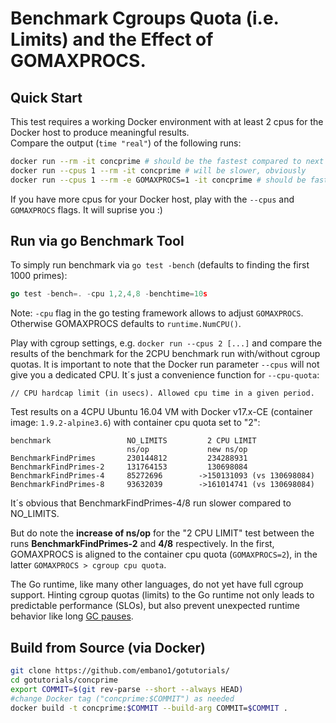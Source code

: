 # Benchmark Cgroups Quota (i.e. Limits) and the Effect of GOMAXPROCS.  

## Quick Start
This test requires a working Docker environment with at least 2 cpus for the Docker host to produce meaningful results.  
Compare the output (`time "real"`) of the following runs:

```sh
docker run --rm -it concprime # should be the fastest compared to next runs if your Docker host has >1 cpus
docker run --cpus 1 --rm -it concprime # will be slower, obviously
docker run --cpus 1 --rm -e GOMAXPROCS=1 -it concprime # should be faster than previous run (GOMAXPROCS == --cpus), because of runtime hinting
```

If you have more cpus for your Docker host, play with the `--cpus` and `GOMAXPROCS` flags. It will suprise you :)  


## Run via go Benchmark Tool 
To simply run benchmark via `go test -bench` (defaults to finding the first 1000 primes):

```go
go test -bench=. -cpu 1,2,4,8 -benchtime=10s
```
Note: `-cpu` flag in the go testing framework allows to adjust `GOMAXPROCS`. Otherwise GOMAXPROCS defaults to `runtime.NumCPU()`.  

Play with cgroup settings, e.g. `docker run --cpus 2 [...]` and compare the results of the benchmark for the 2CPU benchmark run with/without cgroup quotas. It is important to note that the Docker run parameter `--cpus` will not give you a dedicated CPU. It´s just a convenience function for `--cpu-quota`: 

```
// CPU hardcap limit (in usecs). Allowed cpu time in a given period.
```

Test results on a 4CPU Ubuntu 16.04 VM with Docker v17.x-CE (container image: `1.9.2-alpine3.6`) with container cpu quota set to "2":

```
benchmark                 NO_LIMITS         2 CPU LIMIT         
                          ns/op             new ns/op     
BenchmarkFindPrimes       230144812         234288931    
BenchmarkFindPrimes-2     131764153         130698084    
BenchmarkFindPrimes-4     85272696        ->150131093 (vs 130698084)   
BenchmarkFindPrimes-8     93632039        ->161014741 (vs 130698084)   
```

It´s obvious that BenchmarkFindPrimes-4/8 run slower compared to NO_LIMITS.  

But do note the **increase of ns/op** for the "2 CPU LIMIT" test between the runs **BenchmarkFindPrimes-2** and **4/8** respectively. In the first, GOMAXPROCS is aligned to the container cpu quota (`GOMAXPROCS=2`), in the latter `GOMAXPROCS > cgroup cpu quota`.

The Go runtime, like many other languages, do not yet have full cgroup support. Hinting cgroup quotas (limits) to the Go runtime not only leads to predictable performance (SLOs), but also prevent unexpected runtime behavior like long [GC pauses](https://github.com/golang/go/issues/19378).

## Build from Source (via Docker)

```bash
git clone https://github.com/embano1/gotutorials/
cd gotutorials/concprime
export COMMIT=$(git rev-parse --short --always HEAD)
#change Docker tag ("concprime:$COMMIT") as needed
docker build -t concprime:$COMMIT --build-arg COMMIT=$COMMIT . 
```
